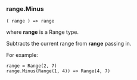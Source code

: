 ### range.Minus

``` suneido
( range ) => range
```

where **range** is a Range type.

Subtracts the current range from **range** passing in.

For example:

``` suneido
range = Range(2, 7)
range.Minus(Range(1, 4)) => Range(4, 7)
```